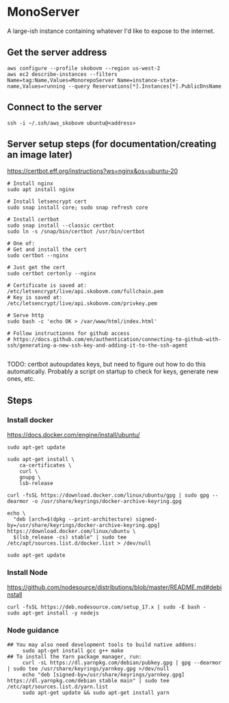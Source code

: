 # MonoServer
A large-ish instance containing whatever I'd like to expose to the internet.

## Get the server address
```
aws configure --profile skobovm --region us-west-2
aws ec2 describe-instances --filters Name=tag:Name,Values=MonorepoServer Name=instance-state-name,Values=running --query Reservations[*].Instances[*].PublicDnsName
```

## Connect to the server
```
ssh -i ~/.ssh/aws_skobovm ubuntu@<address>
```

## Server setup steps (for documentation/creating an image later)
https://certbot.eff.org/instructions?ws=nginx&os=ubuntu-20
```
# Install nginx
sudo apt install nginx

# Install letsencrypt cert
sudo snap install core; sudo snap refresh core

# Install certbot
sudo snap install --classic certbot
sudo ln -s /snap/bin/certbot /usr/bin/certbot

# One of:
# Get and install the cert
sudo certbot --nginx

# Just get the cert
sudo certbot certonly --nginx

# Certificate is saved at: /etc/letsencrypt/live/api.skobovm.com/fullchain.pem
# Key is saved at:         /etc/letsencrypt/live/api.skobovm.com/privkey.pem

# Serve http
sudo bash -c 'echo OK > /var/www/html/index.html'

# Follow instructionns for github access
# https://docs.github.com/en/authentication/connecting-to-github-with-ssh/generating-a-new-ssh-key-and-adding-it-to-the-ssh-agent


```


TODO: certbot autoupdates keys, but need to figure out how to do this automatically.
Probably a script on startup to check for keys, generate new ones, etc.

## Steps

### Install docker
https://docs.docker.com/engine/install/ubuntu/
```
sudo apt-get update

sudo apt-get install \
    ca-certificates \
    curl \
    gnupg \
    lsb-release

curl -fsSL https://download.docker.com/linux/ubuntu/gpg | sudo gpg --dearmor -o /usr/share/keyrings/docker-archive-keyring.gpg

echo \
  "deb [arch=$(dpkg --print-architecture) signed-by=/usr/share/keyrings/docker-archive-keyring.gpg] https://download.docker.com/linux/ubuntu \
  $(lsb_release -cs) stable" | sudo tee /etc/apt/sources.list.d/docker.list > /dev/null

sudo apt-get update
```

### Install Node
https://github.com/nodesource/distributions/blob/master/README.md#debinstall

```
curl -fsSL https://deb.nodesource.com/setup_17.x | sudo -E bash -
sudo apt-get install -y nodejs
```

### Node guidance
```
## You may also need development tools to build native addons:
     sudo apt-get install gcc g++ make
## To install the Yarn package manager, run:
     curl -sL https://dl.yarnpkg.com/debian/pubkey.gpg | gpg --dearmor | sudo tee /usr/share/keyrings/yarnkey.gpg >/dev/null
     echo "deb [signed-by=/usr/share/keyrings/yarnkey.gpg] https://dl.yarnpkg.com/debian stable main" | sudo tee /etc/apt/sources.list.d/yarn.list
     sudo apt-get update && sudo apt-get install yarn
```



